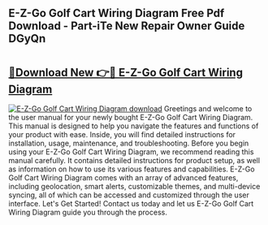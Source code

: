 ## E-Z-Go Golf Cart Wiring Diagram Free Pdf Download - Part-iTe New Repair Owner Guide DGyQn

# <h2><a href="http://dfnyv1w.blite.top/?on=E-Z-Go+Golf+Cart+Wiring+Diagram">🔗Download New 👉🔴 E-Z-Go Golf Cart Wiring Diagram</a></h2>

[![E-Z-Go Golf Cart Wiring Diagram download](https://i.imgur.com/lujVjoI.png)](http://dfnyv1w.blite.top/?on=E-Z-Go+Golf+Cart+Wiring+Diagram)
Greetings and welcome to the user manual for your newly bought E-Z-Go Golf Cart Wiring Diagram. This manual is designed to help you navigate the features and functions of your product with ease. Inside, you will find detailed instructions for installation, usage, maintenance, and troubleshooting. Before you begin using your E-Z-Go Golf Cart Wiring Diagram, we recommend reading this manual carefully. It contains detailed instructions for product setup, as well as information on how to use its various features and capabilities. E-Z-Go Golf Cart Wiring Diagram comes with an array of advanced features, including geolocation, smart alerts, customizable themes, and multi-device syncing, all of which can be accessed and customized through the user interface. Let's Get Started! Contact us today and let us E-Z-Go Golf Cart Wiring Diagram guide you through the process.
